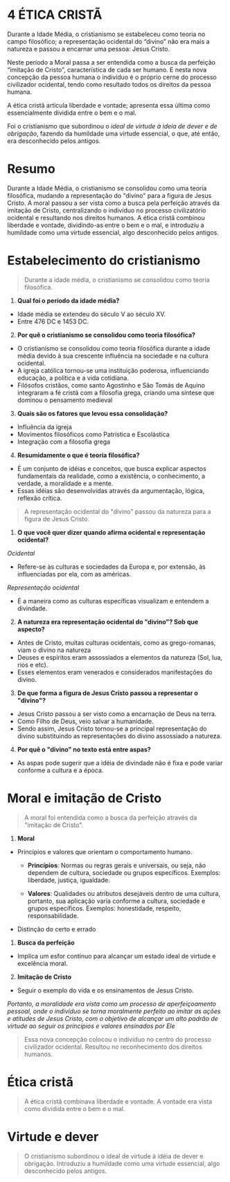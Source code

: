 # 4 ÉTICA CRISTÃ

Durante a Idade Média, o cristianismo se estabeleceu como teoria no campo filosófico; a representação ocidental do “divino” não era mais a natureza e passou a encarnar uma pessoa: Jesus Cristo.

Neste período a Moral passa a ser entendida como a busca da perfeição “imitação de Cristo”, característica de cada ser humano. E nesta nova concepção da pessoa humana o indivíduo é o próprio cerne do processo civilizador ocidental, tendo como resultado todos os direitos da pessoa humana.

A ética cristã articula liberdade e vontade; apresenta essa última como essencialmente dividida entre o bem e o mal.

Foi o cristianismo que subordinou o *ideal de virtude à ideia de dever e de obrigação*, fazendo da humildade uma virtude essencial, o que, até então, era desconhecido pelos antigos.

# Resumo

Durante a Idade Média, o cristianismo se consolidou como uma teoria filosófica, mudando a representação do "divino" para a figura de Jesus Cristo. A moral passou a ser vista como a busca pela perfeição através da imitação de Cristo, centralizando o indivíduo no processo civilizatório ocidental e resultando nos direitos humanos. A ética cristã combinou liberdade e vontade, dividindo-as entre o bem e o mal, e introduziu a humildade como uma virtude essencial, algo desconhecido pelos antigos.

# Estabelecimento do cristianismo

> Durante a idade média, o cristianismo se consolidou como teoria filosófica.

1. **Qual foi o período da idade média?**

- Idade média se extendeu do século V ao século XV.
- Entre 476 DC e 1453 DC.

2. **Por quê o cristianismo se consolidou como teoria filosófica?**
   
- O cristianismo se consolidou como teoria filosófica durante a idade média devido à sua crescente influência na sociedade e na cultura ocidental.
-  A igreja católica tornou-se uma instituição poderosa, influenciando educação, a política e a vida cotidiana.
-  Filósofos cristãos, como santo Agostinho e São Tomás de Aquino integraram a fé cristã com a filosofia grega, criando uma síntese que dominou o pensamento medieval

3. **Quais são os fatores que levou essa consolidação?**

- Influência da igreja
- Movimentos filosóficos como Patrística e Escolástica
- Integração com a filosofia grega

4. **Resumidamente o que é teoria filosófica?**

- É um conjunto de idéias e conceitos, que busca explicar aspectos fundamentais da realidade, como a existência, o conhecimento, a verdade, a moralidade e a mente.
- Essas idéias são desenvolvidas através da argumentação, lógica, reflexão crítica.

> A representação ocidental do "divino" passou da natureza para a figura de Jesus Cristo.

1. **O que você quer dizer quando afirma ocidental e representação ocidental?**

*Ocidental*
  
- Refere-se às culturas e sociedades da Europa e, por extensão, às influenciadas por ela, com as américas.

*Representação ocidental*

- É a maneira como as culturas específicas visualizam e entendem a divindade.

2. **A natureza era representação ocidental do "divino"? Sob que aspecto?**
   
- Antes de Cristo, muitas culturas ocidentais, como as grego-romanas, viam o divino na natureza
- Deuses e espíritos eram assossiados a elementos da natureza (Sol, lua, rios e etc).
- Esses elementos eram venerados e considerados manifestações do divino.

3. **De que forma a figura de Jesus Cristo passou a representar o "divino"?**

- Jesus Cristo passou a ser visto como a encarnação de Deus na terra.
- Como Filho de Deus, veio salvar a humanidade.
- Sendo assim, Jesus Cristo tornou-se a principal representação do divino substituindo as representações do divino assossiado a natureza.

4. **Por quê o "divino" no texto está entre aspas?**

- As aspas pode sugerir que a idéia de divindade não é fixa e pode variar conforme a cultura e a época.

# Moral e imitação de Cristo

> A moral foi entendida como a busca da perfeição através da "imitação de Cristo".

1. **Moral**
  
- Princípios e valores que orientam o comportamento humano.
  
    - **Princípios**: Normas ou regras gerais e universais, ou seja, não dependem de cultura, sociedade ou grupos específicos. Exemplos: liberdade, justiça, igualdade.
  
    - **Valores**: Qualidades ou atributos desejáveis dentro de uma cultura, portanto, sua aplicação varia conforme a cultura, sociedade e grupos específicos. Exemplos: honestidade, respeito, responsabilidade.
  
- Distinção do certo e errado

1. **Busca da perfeição**
   
- Implica um esfor contínuo para alcançar um estado ideal de virtude e excelência moral.

2. **Imitação de Cristo**

- Seguir o exemplo do vida e os ensinamentos de Jesus Cristo.
  
*Portanto, a moralidade era vista como um processo de aperfeiçoamento pessoal, onde o indivíduo se torna moralmente perfeito ao imitar as ações e atitudes de Jesus Cristo, com o objetivo de alcançar um alto padrão de virtude ao seguir os princípios e valores ensinados por Ele*

> Essa nova concepção colocou o indivíduo no centro do processo civilizador ocidental.
> Resultou no reconhecimento dos direitos humanos.

# Ética cristã

> A ética cristã combinava liberdade e vontade.
> A vontade era vista como dividida entre o bem e o mal.

# Virtude e dever

> O cristianismo subordinou o ideal de virtude à idéia de dever e obrigação.
> Introduziu a humildade como uma virtude essencial, algo desconhecido pelos antigos.